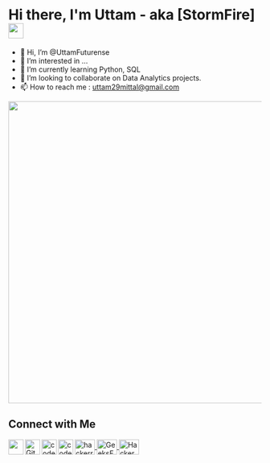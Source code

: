 # Hi there, I'm Uttam - aka [StormFire] <img src="https://media.giphy.com/media/hvRJCLFzcasrR4ia7z/giphy.gif" width="30px">
- 👋 Hi, I’m @UttamFuturense
- 👀 I’m interested in ...
- 🌱 I’m currently learning Python, SQL
- 💞️ I’m looking to collaborate on Data Analytics projects.
- 📫 How to reach me : uttam29mittal@gmail.com

<p align="center">
    <img src="https://media.giphy.com/media/WOb8EeFziTQNE02WXs/giphy.gif"  width="600px"/>
<br/>

## Connect with Me
<p>
    <a href="https://www.linkedin.com/in/uttam-mittal-33a997199/">
        <img align="left" width="30px" src="https://cdn.jsdelivr.net/npm/simple-icons@4.0.1/icons/linkedin.svg" />
    </a>
    <a href="https://github.com/stormfireuttam">
        <img align="left" alt="Github" width="30px" src="https://cdn.jsdelivr.net/npm/simple-icons@4.0.1/icons/github.svg" />
    </a>
    <a href="https://www.codechef.com/users/uttam_2909">
        <img align="left" alt="codechef" width="30px" src="https://cdn.jsdelivr.net/npm/simple-icons@4.0.1/icons/codechef.svg" />
    </a>
    <a href="https://codeforces.com/profile/Uttam007">  
        <img align="left" alt="codeforces" width="30px" src="https://cdn.jsdelivr.net/npm/simple-icons@4.0.1/icons/codeforces.svg" />
    </a>
    <a href="https://www.hackerrank.com/uttam29mittal" target="blank">
        <img align="center" src="https://cdn.jsdelivr.net/npm/simple-icons@3.0.1/icons/hackerrank.svg" alt="hackerrank" height="30" width="40" />
    </a>
    <a href="https://auth.geeksforgeeks.org/user/uttam29mittal/" target="blank">
        <img align="center" src="https://cdn.jsdelivr.net/npm/simple-icons@3.0.1/icons/geeksforgeeks.svg" alt="GeeksForGeeks" height="30" width="40" />
    </a>
    <a href="https://www.hackerearth.com/@uttam29mitta" target="blank"><img align="center" src="https://cdn.jsdelivr.net/npm/simple-icons@3.0.1/icons/hackerearth.svg" alt="Hackerearth" height="30" width="40" /></a>
</p>
<br/>
<!---
UttamFuturense/UttamFuturense is a ✨ special ✨ repository because its `README.md` (this file) appears on your GitHub profile.
You can click the Preview link to take a look at your changes.
--->
